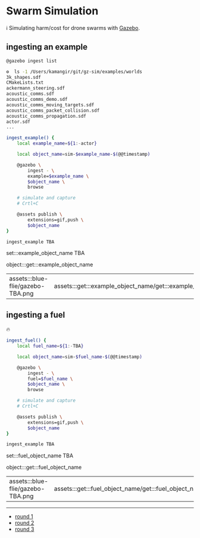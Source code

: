 # Swarm Simulation

ℹ️ Simulating harm/cost for drone swarms with [Gazebo](https://gazebosim.org/home).

## ingesting an example

```bash
@gazebo ingest list
```
```bash
⚙️  ls -1 /Users/kamangir/git/gz-sim/examples/worlds
3k_shapes.sdf
CMakeLists.txt
ackermann_steering.sdf
acoustic_comms.sdf
acoustic_comms_demo.sdf
acoustic_comms_moving_targets.sdf
acoustic_comms_packet_collision.sdf
acoustic_comms_propagation.sdf
actor.sdf
...
```

```bash
ingest_example() {
    local example_name=${1:-actor}

    local object_name=sim-$example_name-$(@@timestamp)

    @gazebo \
        ingest - \
        example=$example_name \
        $object_name \
        browse

    # simulate and capture
    # Crtl+C

    @assets publish \
        extensions=gif,push \
        $object_name
}

ingest_example TBA
```

set:::example_object_name TBA

object:::get:::example_object_name

| | |
|-|-|
| assets:::blue-flie/gazebo-TBA.png | assets:::get:::example_object_name/get:::example_object_name.gif |

## ingesting a fuel

🔥

```bash
ingest_fuel() {
    local fuel_name=${1:-TBA}

    local object_name=sim-$fuel_name-$(@@timestamp)

    @gazebo \
        ingest - \
        fuel=$fuel_name \
        $object_name \
        browse

    # simulate and capture
    # Crtl+C

    @assets publish \
        extensions=gif,push \
        $object_name
}

ingest_example TBA
```

set:::fuel_object_name TBA

object:::get:::fuel_object_name

| | |
|-|-|
| assets:::blue-flie/gazebo-TBA.png | assets:::get:::fuel_object_name/get:::fuel_object_name.gif |

---

- [round 1](./gazebo-01.md)
- [round 2](./gazebo-02.md)
- [round 3](./gazebo-03.md)